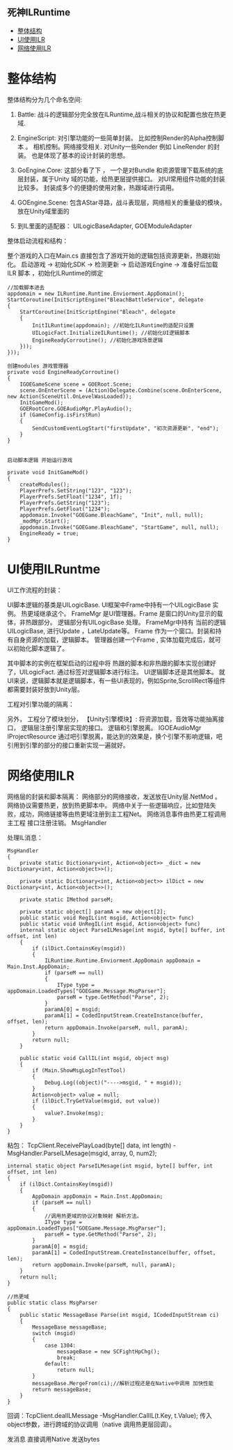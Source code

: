
## 死神ILRuntime
* [整体结构](#00)
* [UI使用ILR](#01)
* [网络使用ILR](#012)

<h1 id="00">整体结构</h1>

整体结构分为几个命名空间:

1. Battle:
    战斗的逻辑部分完全放在ILRuntime,战斗相关的协议和配置也放在热更域.

2. EngineScript:  对引擎功能的一些简单封装。 比如控制Render的Alpha控制脚本 。 相机控制。网络接受相关. 对Unity一些Render 例如 LineRender 的封装。 也是体现了基本的设计封装的思想。

3. GoEngine.Core: 这部分看了下  ， 一个是对Bundle 和资源管理下载系统的底层封装，属于Unity 域的功能，给热更层提供接口。
    对UI常用组件功能的封装比较多。 封装成多个的便捷的使用对象，热跟域进行调用。

4. GOEngine.Scene: 包含AStar寻路，战斗表现层，网络相关的重量级的模块，放在Unity域里面的

5. 到IL里面的适配器： UILogicBaseAdapter, GOEModuleAdapter


整体启动流程和结构：

 整个游戏的入口在Main.cs 直接包含了游戏开始的逻辑包括资源更新，热跟初始化。
    启动游戏 -> 初始化SDK -> 检测更新 -> 启动游戏Engine -> 准备好后加载 ILR 脚本 ，初始化ILRuntime的绑定

	//加载脚本进去
    appdomain = new ILRuntime.Runtime.Enviorment.AppDomain();
	StartCoroutine(InitScriptEngine("BleachBattleService", delegate
	{
		StartCoroutine(InitScriptEngine("Bleach", delegate
		{
			InitILRuntime(appdomain); //初始化ILRuntime的适配只设置
			UILogicFact.InitializeILRuntime(); //初始化UI逻辑脚本 
			EngineReadyCorroutine(); //初始化游戏场景逻辑
		}));
	}));

	创建modules 游戏管理器 
    private void EngineReadyCorroutine()
    {
	    IGOEGameScene scene = GOERoot.Scene;
	    scene.OnEnterScene = (Action)Delegate.Combine(scene.OnEnterScene, new Action(SceneUtil.OnLevelWasLoaded));
	    InitGameMod();
	    GOERootCore.GOEAudioMgr.PlayAudio();
	    if (GameConfig.isFirstRun)
	    {
	    	SendCustomEventLogStart("firstUpdate", "初次资源更新", "end");
    	}
    }   


	启动脚本逻辑 开始运行游戏

	private void InitGameMod()
	{
		createModules();
		PlayerPrefs.SetString("123", "123");
		PlayerPrefs.SetFloat("1234", 1f);
		PlayerPrefs.GetString("123");
		PlayerPrefs.GetFloat("1234");
		appdomain.Invoke("GOEGame.BleachGame", "Init", null, null);
		_modMgr.Start();
		appdomain.Invoke("GOEGame.BleachGame", "StartGame", null, null);
		EngineReady = true;
	}

<h1 id="01">UI使用ILRuntme</h1>

UI工作流程的封装：

UI脚本逻辑的基类是UILogicBase.  UI框架中Frame中持有一个UILogicBase 实例。 热更域继承这个。 
FrameMgr 是UI管理器。Frame 是窗口的Unity显示的载体，非热跟部分。 逻辑部分有UILogicBase 处理。
FrameMgr中持有 当前的逻辑UILogicBase, 进行Update ，LateUpdate等。
Frame 作为一个窗口。封装和持有自身资源的加载，逻辑脚本。 管理器创建一个Frame , 实体加载完成后，就可以初始化脚本逻辑了。

其中脚本的实例在框架启动的过程中将 热跟的脚本和非热跟的脚本实现创建好了，UILogicFact. 
通过标签对逻辑脚本进行标注。 UI逻辑脚本还是其他脚本。
就UI来说，逻辑脚本就是逻辑脚本，有一些UI表现的，例如Sprite,ScrollRect等组件都需要封装好放到Unity层。



工程对引擎功能的隔离：

另外， 工程分了模块划分， 【Unity引擎模块】: 将资源加载，音效等功能抽离接口， 逻辑层注册引擎层实现的接口。 逻辑和引擎脱离。
IGOEAudioMgr
IProjectResource
通过吧引擎脱离，能达到的效果是，换个引擎不影响逻辑，吧引用到引擎的部分的接口重新实现一遍就好。


<h1 id="02">网络使用ILR</h1>
网络层的封装和脚本隔离：
网络部分的网络接收，发送放在Unity层.NetMod 。
网络协议需要热更，放到热更脚本中。
网络中关于一些逻辑响应，比如登陆失败，成功，网络链接等由热更域注册到主工程Net。
网络消息事件由热更工程调用主工程 接口注册注销。 MsgHandler


处理IL消息：

	MsgHandler
	{
		private static Dictionary<int, Action<object>> _dict = new Dictionary<int, Action<object>>();

		private static Dictionary<int, Action<object>> ilDict = new Dictionary<int, Action<object>>();

		private static IMethod parseM;

		private static object[] paramA = new object[2];
		public static void RegIL(int msgid, Action<object> func)
		public static void UnRegIL(int msgid, Action<object> func)
		internal static object ParseILMesage(int msgid, byte[] buffer, int offset, int len)
		{
			if (ilDict.ContainsKey(msgid))
			{
				ILRuntime.Runtime.Enviorment.AppDomain appDomain = Main.Inst.AppDomain;
				if (parseM == null)
				{
					IType type = appDomain.LoadedTypes["GOEGame.Message.MsgParser"];
					parseM = type.GetMethod("Parse", 2);
				}
				paramA[0] = msgid;
				paramA[1] = CodedInputStream.CreateInstance(buffer, offset, len);
				return appDomain.Invoke(parseM, null, paramA);
			}
			return null;
		}

		public static void CallIL(int msgid, object msg)
		{
			if (Main.ShowMsgLogInTestTool)
			{
				Debug.Log((object)("---->msgid, " + msgid));
			}
			Action<object> value = null;
			if (ilDict.TryGetValue(msgid, out value))
			{
				value?.Invoke(msg);
			}
		}
	}

粘包： TcpClient.ReceivePlayLoad(byte[] data, int length) - MsgHandler.ParseILMesage(msgid, array, 0, num2);

	internal static object ParseILMesage(int msgid, byte[] buffer, int offset, int len)
	{
		if (ilDict.ContainsKey(msgid))
		{
			AppDomain appDomain = Main.Inst.AppDomain;
			if (parseM == null)
			{
				//调用热更域的协议对象映射 解析方法。
				IType type = appDomain.LoadedTypes["GOEGame.Message.MsgParser"];
				parseM = type.GetMethod("Parse", 2);
			}
			paramA[0] = msgid;
			paramA[1] = CodedInputStream.CreateInstance(buffer, offset, len);
			return appDomain.Invoke(parseM, null, paramA);
		}
		return null;
	}

	//热更域
	public static class MsgParser
	{
		public static MessageBase Parse(int msgid, ICodedInputStream ci)
		{
			MessageBase messageBase;
			switch (msgid)
			{
				case 1304:
					messageBase = new SCFightHpChg();
					break;
				default:
					return null;
			}
			messageBase.MergeFrom(ci);//解析过程还是在Native中调用 加快性能
			return messageBase;
		}
	}

回调：TcpClient.dealILMessage  -MsgHandler.CallIL(t.Key, t.Value); 传入object参数，进行跨域的协议调用（native 调用热更层回调）。

发消息 直接调用Native 发送bytes
